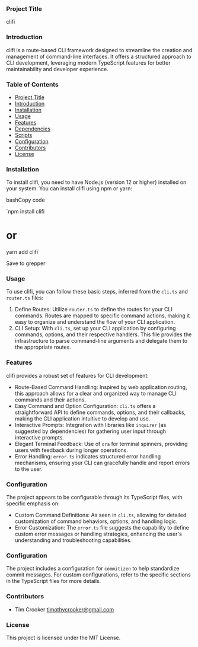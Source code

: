 ### Project Title

clifi

### Introduction

clifi is a route-based CLI framework designed to streamline the creation and management of command-line interfaces. It offers a structured approach to CLI development, leveraging modern TypeScript features for better maintainability and developer experience.

### Table of Contents

- [Project Title](https://chat.openai.com/g/g-wpMtgVmzG-readme-generator#project-title)
- [Introduction](https://chat.openai.com/g/g-wpMtgVmzG-readme-generator#introduction)
- [Installation](https://chat.openai.com/g/g-wpMtgVmzG-readme-generator#installation)
- [Usage](https://chat.openai.com/g/g-wpMtgVmzG-readme-generator#usage)
- [Features](https://chat.openai.com/g/g-wpMtgVmzG-readme-generator#features)
- [Dependencies](https://chat.openai.com/g/g-wpMtgVmzG-readme-generator#dependencies)
- [Scripts](https://chat.openai.com/g/g-wpMtgVmzG-readme-generator#scripts)
- [Configuration](https://chat.openai.com/g/g-wpMtgVmzG-readme-generator#configuration)
- [Contributors](https://chat.openai.com/g/g-wpMtgVmzG-readme-generator#contributors)
- [License](https://chat.openai.com/g/g-wpMtgVmzG-readme-generator#license)

### Installation

To install clifi, you need to have Node.js (version 12 or higher) installed on your system. You can install clifi using npm or yarn:

bashCopy code

`npm install clifi

# or

yarn add clifi`

Save to grepper

### Usage

To use clifi, you can follow these basic steps, inferred from the `cli.ts` and `router.ts` files:

1. Define Routes: Utilize `router.ts` to define the routes for your CLI commands. Routes are mapped to specific command actions, making it easy to organize and understand the flow of your CLI application.
2. CLI Setup: With `cli.ts`, set up your CLI application by configuring commands, options, and their respective handlers. This file provides the infrastructure to parse command-line arguments and delegate them to the appropriate routes.

### Features

clifi provides a robust set of features for CLI development:

- Route-Based Command Handling: Inspired by web application routing, this approach allows for a clear and organized way to manage CLI commands and their actions.
- Easy Command and Option Configuration: `cli.ts` offers a straightforward API to define commands, options, and their callbacks, making the CLI application intuitive to develop and use.
- Interactive Prompts: Integration with libraries like `inquirer` (as suggested by dependencies) for gathering user input through interactive prompts.
- Elegant Terminal Feedback: Use of `ora` for terminal spinners, providing users with feedback during longer operations.
- Error Handling: `error.ts` indicates structured error handling mechanisms, ensuring your CLI can gracefully handle and report errors to the user.

### Configuration

The project appears to be configurable through its TypeScript files, with specific emphasis on:

- Custom Command Definitions: As seen in `cli.ts`, allowing for detailed customization of command behaviors, options, and handling logic.
- Error Customization: The `error.ts` file suggests the capability to define custom error messages or handling strategies, enhancing the user's understanding and troubleshooting capabilities.

### Configuration

The project includes a configuration for `commitizen` to help standardize commit messages. For custom configurations, refer to the specific sections in the TypeScript files for more details.

### Contributors

- Tim Crooker <timothycrooker@gmail.com>

### License

This project is licensed under the MIT License.
